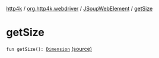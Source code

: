 [http4k](../../index.md) / [org.http4k.webdriver](../index.md) / [JSoupWebElement](index.md) / [getSize](./get-size.md)

# getSize

`fun getSize(): `[`Dimension`](https://seleniumhq.github.io/selenium/docs/api/java/org/openqa/selenium/Dimension.html) [(source)](https://github.com/http4k/http4k/blob/master/http4k-testing-webdriver/src/main/kotlin/org/http4k/webdriver/JSoupWebElement.kt#L119)